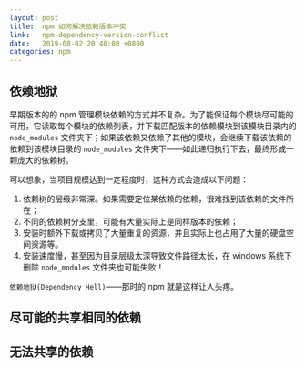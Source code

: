 ```yaml
---
layout: post
title:  npm 如何解决依赖版本冲突
link:   npm-dependency-version-conflict
date:   2019-08-02 20:40:00 +0800
categories: npm
---
```


## 依赖地狱

早期版本的的 npm 管理模块依赖的方式并不复杂。为了能保证每个模块尽可能的可用，它读取每个模块的依赖列表，并下载匹配版本的依赖模块到该模块目录内的 `node_modules` 文件夹下；如果该依赖又依赖了其他的模块，会继续下载该依赖的依赖到该模块目录的 `node_modules` 文件夹下——如此递归执行下去，最终形成一颗庞大的依赖树。

可以想象，当项目规模达到一定程度时，这种方式会造成以下问题：

1. 依赖树的层级非常深。如果需要定位某依赖的依赖，很难找到该依赖的文件所在；
2. 不同的依赖树分支里，可能有大量实际上是同样版本的依赖；
3. 安装时额外下载或拷贝了大量重复的资源，并且实际上也占用了大量的硬盘空间资源等。
4. 安装速度慢，甚至因为目录层级太深导致文件路径太长，在 windows 系统下删除 `node_modules` 文件夹也可能失败！

`依赖地狱(Dependency Hell)`——那时的 npm 就是这样让人头疼。

## 尽可能的共享相同的依赖

## 无法共享的依赖
